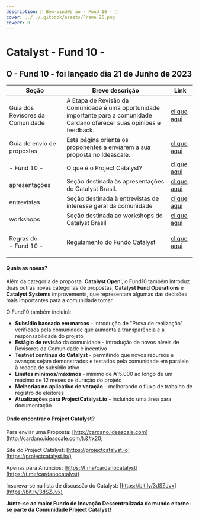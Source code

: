 ```yaml
---
description: 🚀 Bem-vind@s ao - Fund 10 - 🎉
cover: ../../.gitbook/assets/Frame 26.png
coverY: 0
---
```


# Catalyst - Fund 10 -

## **O - Fund 10 - foi lançado dia 21 de Junho de 2023**

| Seção                            | Breve descrição                                                                                                             | Link                                             |
| -------------------------------- | --------------------------------------------------------------------------------------------------------------------------- | ------------------------------------------------ |
| Guia dos Revisores da Comunidade | A Etapa de Revisão da Comunidade é uma oportunidade importante para a comunidade Cardano oferecer suas opiniões e feedback. | [clique aqui](guia-dos-revisores-da-comunidade/) |
| Guia de envio de propostas       | Esta página orienta os proponentes a enviarem a sua proposta no Ideascale.                                                  | [clique aqui](guia-de-envio-de-propostas/)       |
| - Fund 10 -                      | O que é o Project Catalyst?                                                                                                 | [clique aqui](o-que-e-o-project-catalyst.md)     |
| apresentações                    | Seção destinada às apresentações do Catalyst Brasil.                                                                        | [clique aqui](../apresentacoes/)                 |
| entrevistas                      | Seção destinada à entrevistas de interesse geral da comunidade                                                              | [clique aqui](../entrevistas/)                   |
| workshops                        | Seção destinada ao workshops do Catalyst Brasil                                                                             | [clique aqui](../workshops.md)                   |
| <p>Regras do <br>- Fund 10 -</p> | Regulamento do Fundo Catalyst                                                                                               | [clique aqui](regras-do-fund-10.md)              |

#### Quais as novas? <a href="#whats-new" id="whats-new"></a>

Além da categoria de proposta '**Catalyst Open**', o Fund10 também introduz duas outras novas categorias de propostas, **Catalyst Fund Operations** e **Catalyst Systems** improvements, que representam algumas das decisões mais importantes para a comunidade tomar.&#x20;

O Fund10 também incluirá:

* **Subsídio baseado em marcos** - introdução de "Prova de realização" verificada pela comunidade que aumenta a transparência e a responsabilidade do projeto
* **Estágio de revisão** da comunidade - introdução de novos níveis de Revisores da Comunidade e incentivo
* **Testnet contínua do Catalyst** - permitindo que novos recursos e avanços sejam demonstrados e testados pela comunidade em paralelo à rodada de subsídio ativo
* **Limites mínimos/máximos** - mínimo de ₳15.000 ao longo de um máximo de 12 meses de duração do projeto
* **Melhorias no aplicativo de votação** - melhorando o fluxo de trabalho de registro de eleitores
* **Atualizações para ProjectCatalyst.io** - incluindo uma área para documentação

#### Onde encontrar o Project Catalyst? <a href="#where-to-find-project-catalyst" id="where-to-find-project-catalyst"></a>

Para enviar uma Proposta: [http://cardano.ideascale.com](http://cardano.ideascale.com/).&#x20;

Site do Project Catalyst: [https://projectcatalyst.io](https://projectcatalyst.io/)​

Apenas para Anúncios: [https://t.me/cardanocatalyst](https://t.me/cardanocatalyst)​

Inscreva-se na lista de discussão do Catalyst: [https://bit.ly/3dSZJvx](https://bit.ly/3dSZJvx)

**​Junte-se ao maior Fundo de Inovação Descentralizada do mundo e torne-se parte da Comunidade Project Catalyst!**
